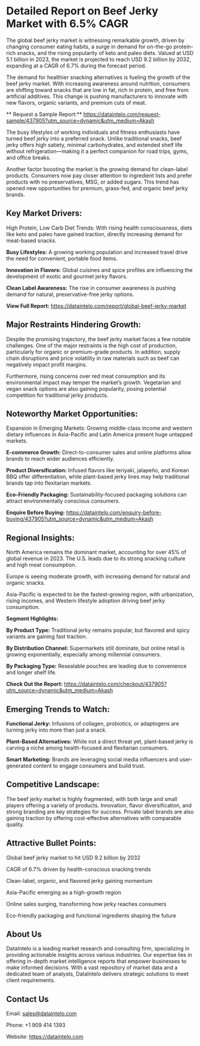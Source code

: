 # Detailed Report on Beef Jerky Market with 6.5% CAGR

The global beef jerky market is witnessing remarkable growth, driven by changing consumer eating habits, a surge in demand for on-the-go protein-rich snacks, and the rising popularity of keto and paleo diets. Valued at USD 5.1 billion in 2023, the market is projected to reach USD 9.2 billion by 2032, expanding at a CAGR of 6.7% during the forecast period.

The demand for healthier snacking alternatives is fueling the growth of the beef jerky market. With increasing awareness around nutrition, consumers are shifting toward snacks that are low in fat, rich in protein, and free from artificial additives. This change is pushing manufacturers to innovate with new flavors, organic variants, and premium cuts of meat.

** Request a Sample Report:**  https://dataintelo.com/request-sample/437905?utm_source=dynamic&utm_medium=Akash

The busy lifestyles of working individuals and fitness enthusiasts have turned beef jerky into a preferred snack. Unlike traditional snacks, beef jerky offers high satiety, minimal carbohydrates, and extended shelf life without refrigeration—making it a perfect companion for road trips, gyms, and office breaks.

Another factor boosting the market is the growing demand for clean-label products. Consumers now pay closer attention to ingredient lists and prefer products with no preservatives, MSG, or added sugars. This trend has opened new opportunities for premium, grass-fed, and organic beef jerky brands.

## Key Market Drivers:

High Protein, Low Carb Diet Trends: With rising health consciousness, diets like keto and paleo have gained traction, directly increasing demand for meat-based snacks.

**Busy Lifestyles:** A growing working population and increased travel drive the need for convenient, portable food items.

**Innovation in Flavors:** Global cuisines and spice profiles are influencing the development of exotic and gourmet jerky flavors.

**Clean Label Awareness:** The rise in consumer awareness is pushing demand for natural, preservative-free jerky options.

**View Full Report:** https://dataintelo.com/report/global-beef-jerky-market

## Major Restraints Hindering Growth:

Despite the promising trajectory, the beef jerky market faces a few notable challenges. One of the major restraints is the high cost of production, particularly for organic or premium-grade products. In addition, supply chain disruptions and price volatility in raw materials such as beef can negatively impact profit margins.

Furthermore, rising concerns over red meat consumption and its environmental impact may temper the market’s growth. Vegetarian and vegan snack options are also gaining popularity, posing potential competition for traditional jerky products.

## Noteworthy Market Opportunities:

Expansion in Emerging Markets: Growing middle-class income and western dietary influences in Asia-Pacific and Latin America present huge untapped markets.

**E-commerce Growth:** Direct-to-consumer sales and online platforms allow brands to reach wider audiences efficiently.

**Product Diversification:** Infused flavors like teriyaki, jalapeño, and Korean BBQ offer differentiation, while plant-based jerky lines may help traditional brands tap into flexitarian markets.

**Eco-Friendly Packaging:** Sustainability-focused packaging solutions can attract environmentally conscious consumers.

**Enquire Before Buying:** https://dataintelo.com/enquiry-before-buying/437905?utm_source=dynamic&utm_medium=Akash

## Regional Insights:

North America remains the dominant market, accounting for over 45% of global revenue in 2023. The U.S. leads due to its strong snacking culture and high meat consumption.

Europe is seeing moderate growth, with increasing demand for natural and organic snacks.

Asia-Pacific is expected to be the fastest-growing region, with urbanization, rising incomes, and Western lifestyle adoption driving beef jerky consumption.

**Segment Highlights:**

**By Product Type:** Traditional jerky remains popular, but flavored and spicy variants are gaining fast traction.

**By Distribution Channel:** Supermarkets still dominate, but online retail is growing exponentially, especially among millennial consumers.

**By Packaging Type:** Resealable pouches are leading due to convenience and longer shelf life.

**Check Out the Report:** https://dataintelo.com/checkout/437905?utm_source=dynamic&utm_medium=Akash

## Emerging Trends to Watch:

**Functional Jerky:** Infusions of collagen, probiotics, or adaptogens are turning jerky into more than just a snack.

**Plant-Based Alternatives:** While not a direct threat yet, plant-based jerky is carving a niche among health-focused and flexitarian consumers.

**Smart Marketing:** Brands are leveraging social media influencers and user-generated content to engage consumers and build trust.

## Competitive Landscape:

The beef jerky market is highly fragmented, with both large and small players offering a variety of products. Innovation, flavor diversification, and strong branding are key strategies for success. Private label brands are also gaining traction by offering cost-effective alternatives with comparable quality.

## Attractive Bullet Points:

Global beef jerky market to hit USD 9.2 billion by 2032

CAGR of 6.7% driven by health-conscious snacking trends

Clean-label, organic, and flavored jerky gaining momentum

Asia-Pacific emerging as a high-growth region

Online sales surging, transforming how jerky reaches consumers

Eco-friendly packaging and functional ingredients shaping the future

## About Us

DataIntelo is a leading market research and consulting firm, specializing in providing actionable insights across various industries. Our expertise lies in offering in-depth market intelligence reports that empower businesses to make informed decisions. With a vast repository of market data and a dedicated team of analysts, DataIntelo delivers strategic solutions to meet client requirements.

## Contact Us

Email: sales@dataintelo.com

Phone: +1 909 414 1393

Website: https://dataintelo.com
